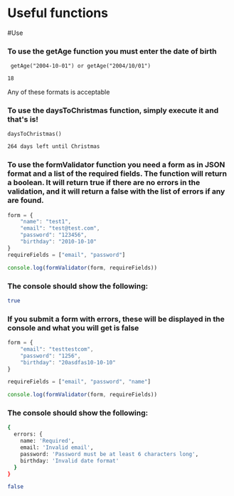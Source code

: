 <h1>Useful functions</h1>
#Use

<h3>To use the getAge function you must enter the date of birth</h3>

``` getAge("2004-10-01") or getAge("2004/10/01")```
```bash
18
```
Any of these formats is acceptable


<h3>To use the daysToChristmas function, simply execute it and that's is!</h3>

``` daysToChristmas() ```
```bash
264 days left until Christmas
```

<h3>To use the formValidator function you need a form as in JSON format and a list of the required fields. The function will return a boolean. It will return <b>true</b> if there are no errors in the validation, and it will return a <b>false</b> with the list of errors if any are found.</h3>

```js
form = {
    "name": "test1",
    "email": "test@test.com",
    "password": "123456",
    "birthday": "2010-10-10"
}
requireFields = ["email", "password"]

console.log(formValidator(form, requireFields))
```
<h3>The console should show the following:</h3>

```bash
true
```

<h3>If you submit a form with errors, these will be displayed in the console and what you will get is false</h3>

```js
form = {
    "email": "testtestcom",
    "password": "1256",
    "birthday": "20asdfas10-10-10"
}

requireFields = ["email", "password", "name"]

console.log(formValidator(form, requireFields))
```
<h3>The console should show the following:</h3>

```bash
{
  errors: {
    name: 'Required',
    email: 'Invalid email',
    password: 'Password must be at least 6 characters long',
    birthday: 'Invalid date format'
  }
}

false
```


